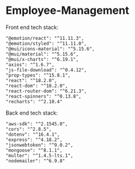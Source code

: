 # Employee-Management

Front end tech stack: 
   
    "@emotion/react": "^11.11.3",
    "@emotion/styled": "^11.11.0",
    "@mui/icons-material": "^5.15.6",
    "@mui/material": "^5.15.6",
    "@mui/x-charts": "^6.19.1",
    "axios": "^1.6.7",
    "js-file-download": "^0.4.12",
    "prop-types": "^15.8.1",
    "react": "^18.2.0",
    "react-dom": "^18.2.0",
    "react-router-dom": "^6.21.3",
    "react-spinners": "^0.13.8",
    "recharts": "^2.10.4"

Back end tech stack:

    "aws-sdk": "^2.1545.0",
    "cors": "^2.8.5",
    "dotenv": "^16.4.1",
    "express": "^4.18.2",
    "jsonwebtoken": "^9.0.2",
    "mongoose": "^8.1.1",
    "multer": "^1.4.5-lts.1",
    "nodemailer": "^6.9.8"
